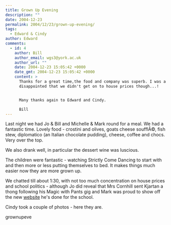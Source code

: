 ```yaml
---
title: Grown Up Evening
description: ""
date: 2004-12-23
permalink: 2004/12/23/grown-up-evening/
tags:
  - Edward & Cindy
author: Edward
comments:
  - id: 4
    author: Bill
    author_email: wgs3@york.ac.uk
    author_url: ""
    date: 2004-12-23 15:05:42 +0000
    date_gmt: 2004-12-23 15:05:42 +0000
    content: >
      Thanks for a great time,the food and company was superb. I was a bit
      disappointed that we didn't get on to house prices though...!


      Many thanks again to Edward and Cindy.

      Bill
---
```


Last night we had Jo & Bill and Michelle & Mark round for a meal. We had
a fantastic time. Lovely food - crostini and olives, goats cheese
soufflÃ©, fish stew, diplomatico (an Italian chocolate pudding), cheese,
coffee and chocs. Very over the top.

We also drank well, in particular the dessert wine was luscious.

The children were fantastic - watching Strictly Come Dancing to start
with and then more or less putting themselves to bed. It makes things
much easier now they are more grown up.

We chatted till about 1:30, with not too much concentration on house
prices and school politics - although Jo did reveal that Mrs Cornhill
sent Kjartan a thong following his Magic with Pants gig and Mark was
proud to show off the new [website][1] he\'s done for the school.

Cindy took a couple of photos - here they are.

<wpg2>grownupeve</wpg2>



[1]: https://www.scarcroft.york.sch.uk/index.html
